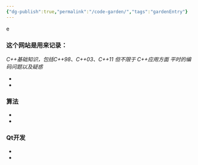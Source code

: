```yaml
---
{"dg-publish":true,"permalink":"/code-garden/","tags":"gardenEntry"}
---
```

e

### 这个网站是用来记录：
*C++基础知识，包括C++98、C++03、C++11 但不限于*
*C++应用方面*
*平时的编码问题以及疑惑*

-
-
### 算法



-
-

### Qt开发

-
-